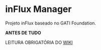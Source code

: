 # inFlux Manager

Projeto inFlux baseado no GATI Foundation.

**ANTES DE TUDO**

LEITURA OBRIGATÓRIA DO [WIKI](https://gitlab.com/gatilabs/influx-manager/wikis/manual_dev)

